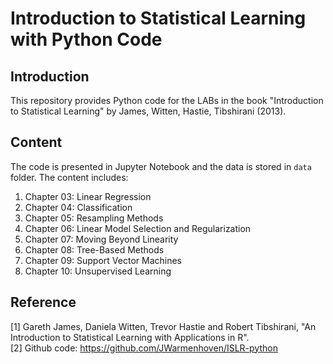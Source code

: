 # Introduction to Statistical Learning with Python Code

## Introduction
This repository provides Python code for the LABs in the book "Introduction to Statistical Learning" by James, Witten, Hastie, Tibshirani (2013).

## Content
The code is presented in Jupyter Notebook and the data is stored in `data` folder. The content includes:
1. Chapter 03: Linear Regression  
2. Chapter 04: Classification  
3. Chapter 05: Resampling Methods  
4. Chapter 06: Linear Model Selection and Regularization  
5. Chapter 07: Moving Beyond Linearity  
6. Chapter 08: Tree-Based Methods  
7. Chapter 09: Support Vector Machines  
8. Chapter 10: Unsupervised Learning

## Reference
[1] Gareth James, Daniela Witten, Trevor Hastie and Robert Tibshirani, "An Introduction to Statistical Learning with Applications in R".  
[2] Github code: https://github.com/JWarmenhoven/ISLR-python